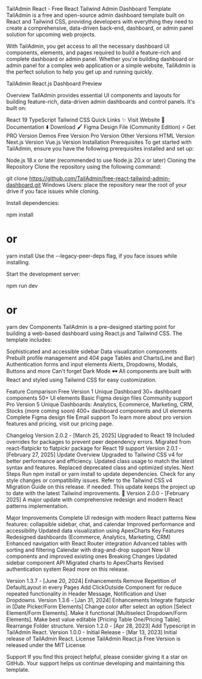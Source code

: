 TailAdmin React - Free React Tailwind Admin Dashboard Template
TailAdmin is a free and open-source admin dashboard template built on React and Tailwind CSS, providing developers with everything they need to create a comprehensive, data-driven back-end, dashboard, or admin panel solution for upcoming web projects.

With TailAdmin, you get access to all the necessary dashboard UI components, elements, and pages required to build a feature-rich and complete dashboard or admin panel. Whether you're building dashboard or admin panel for a complex web application or a simple website, TailAdmin is the perfect solution to help you get up and running quickly.

TailAdmin React.js Dashboard Preview

Overview
TailAdmin provides essential UI components and layouts for building feature-rich, data-driven admin dashboards and control panels. It's built on:

React 19
TypeScript
Tailwind CSS
Quick Links
✨ Visit Website
📄 Documentation
⬇️ Download
🖌️ Figma Design File (Community Edition)
⚡ Get PRO Version
Demos
Free Version
Pro Version
Other Versions
HTML Version
Next.js Version
Vue.js Version
Installation
Prerequisites
To get started with TailAdmin, ensure you have the following prerequisites installed and set up:

Node.js 18.x or later (recommended to use Node.js 20.x or later)
Cloning the Repository
Clone the repository using the following command:

git clone https://github.com/TailAdmin/free-react-tailwind-admin-dashboard.git
Windows Users: place the repository near the root of your drive if you face issues while cloning.

Install dependencies:

npm install
# or
yarn install
Use the --legacy-peer-deps flag, if you face issues while installing.

Start the development server:

npm run dev
# or
yarn dev
Components
TailAdmin is a pre-designed starting point for building a web-based dashboard using React.js and Tailwind CSS. The template includes:

Sophisticated and accessible sidebar
Data visualization components
Prebuilt profile management and 404 page
Tables and Charts(Line and Bar)
Authentication forms and input elements
Alerts, Dropdowns, Modals, Buttons and more
Can't forget Dark Mode 🕶️
All components are built with React and styled using Tailwind CSS for easy customization.

Feature Comparison
Free Version
1 Unique Dashboard
30+ dashboard components
50+ UI elements
Basic Figma design files
Community support
Pro Version
5 Unique Dashboards: Analytics, Ecommerce, Marketing, CRM, Stocks (more coming soon)
400+ dashboard components and UI elements
Complete Figma design file
Email support
To learn more about pro version features and pricing, visit our pricing page.

Changelog
Version 2.0.2 - [March 25, 2025]
Upgraded to React 19
Included overrides for packages to prevent peer dependency errors.
Migrated from react-flatpickr to flatpickr package for React 19 support
Version 2.0.1 - [February 27, 2025]
Update Overview
Upgraded to Tailwind CSS v4 for better performance and efficiency.
Updated class usage to match the latest syntax and features.
Replaced deprecated class and optimized styles.
Next Steps
Run npm install or yarn install to update dependencies.
Check for any style changes or compatibility issues.
Refer to the Tailwind CSS v4 Migration Guide on this release. if needed.
This update keeps the project up to date with the latest Tailwind improvements. 🚀
Version 2.0.0 - [February 2025]
A major update with comprehensive redesign and modern React patterns implementation.

Major Improvements
Complete UI redesign with modern React patterns
New features: collapsible sidebar, chat, and calendar
Improved performance and accessibility
Updated data visualization using ApexCharts
Key Features
Redesigned dashboards (Ecommerce, Analytics, Marketing, CRM)
Enhanced navigation with React Router integration
Advanced tables with sorting and filtering
Calendar with drag-and-drop support
New UI components and improved existing ones
Breaking Changes
Updated sidebar component API
Migrated charts to ApexCharts
Revised authentication system
Read more on this release.

Version 1.3.7 - [June 20, 2024]
Enhancements
Remove Repetition of DefaultLayout in every Pages
Add ClickOutside Component for reduce repeated functionality in Header Message, Notification and User Dropdowns.
Version 1.3.6 - [Jan 31, 2024]
Enhancements
Integrate flatpickr in [Date Picker/Form Elements]
Change color after select an option [Select Element/Form Elements].
Make it functional [Multiselect Dropdown/Form Elements].
Make best value editable [Pricing Table One/Pricing Table].
Rearrange Folder structure.
Version 1.2.0 - [Apr 28, 2023]
Add Typescript in TailAdmin React.
Version 1.0.0 - Initial Release - [Mar 13, 2023]
Initial release of TailAdmin React.
License
TailAdmin React.js Free Version is released under the MIT License.

Support
If you find this project helpful, please consider giving it a star on GitHub. Your support helps us continue developing and maintaining this template.

